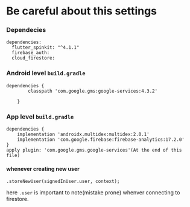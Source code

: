 # Be careful about this settings

### Dependecies
```
dependencies:
  flutter_spinkit: "^4.1.1" 
  firebase_auth:
  cloud_firestore:
  ```
  
### Android level `build.gradle`
```
dependencies {
        classpath 'com.google.gms:google-services:4.3.2'
       
    }
 ```
### App level `build.gradle`
```
dependencies {
    implementation 'androidx.multidex:multidex:2.0.1'
    implementation 'com.google.firebase:firebase-analytics:17.2.0'
}
apply plugin: 'com.google.gms.google-services'(At the end of this file)
```
#### whenever creating new user 
```
.storeNewUser(signedInUser.user, context);
```
here `.user` is important to note(mistake prone) whenver connecting to firestore.

